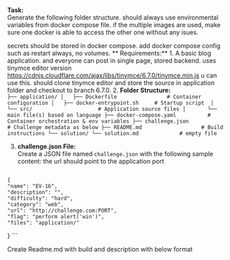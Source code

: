 
  **Task:**  
  Generate the following folder structure.
  should always use environmental variables from docker compose file. 
  if the multiple images are used, make sure one docker is able to access the other one without any isues.

 secrets should be stored in docker compose. add docker compose config such as restart always, no volumes.
  ** Requirements:**
  1.
    A basic blog application.  and everyone can post in single page, stored backend. uses tinymce editor version https://cdnjs.cloudflare.com/ajax/libs/tinymce/6.7.0/tinymce.min.js u can use this. should clone tinymce editor and store the source in application folder and checkout to branch 6.7.0.
  2. **Folder Structure:**  
      ```
  ├── application/
  │   ├── Dockerfile                # Container configuration
  │   ├── docker-entrypoint.sh     # Startup script 
  │   └── src/                     # Application source files
  │       └── main file(s) based on language
  ├── docker-compose.yaml          # Container orchestration & env variables
  ├── challenge.json              # Challenge metadata as below
  ├── README.md                   # Build instructions
  └── solution/
      └── solution.md             # empty file
      ```
  
  3. **challenge.json File:**  
      Create a JSON file named `challenge.json` with the following sample content: the url should point to the application port
      ```json
    {
    "name": "EV-16",
    "description": "",
    "difficulty": "hard",
    "category": "web",
    "url": "http://challenge.com:PORT",
    "flag": "perform alert('win')",
    "files": "application/"
  }
      ```

  Create Readme.md with build and description with below format